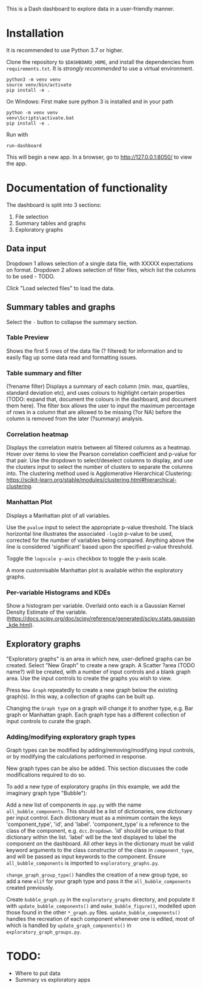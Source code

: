 This is a Dash dashboard to explore data in a user-friendly manner.

# Installation

It is recommended to use Python 3.7 or higher.

Clone the repository to `$DASHBOARD_HOME`, and install the dependencies from `requirements.txt`. 
It is _strongly recommended_ to use a virtual environment.
```
python3 -m venv venv
source venv/bin/activate
pip install -e .
```
On Windows: First make sure python 3 is installed and in your path
```
python -m venv venv
venv\Scripts\activate.bat
pip install -e .
```
Run with
```
run-dashboard
```
This will begin a new app. In a browser, go to http://127.0.0.1:8050/ 
to view the app.

# Documentation of functionality
The dashboard is split into 3 sections:
1. File selection
2. Summary tables and graphs
3. Exploratory graphs

## Data input
Dropdown 1 allows selection of a single data file, with XXXXX expectations
on format.
Dropdown 2 allows selection of filter files, which list the columns to be
used - TODO.

Click "Load selected files" to load the data.

## Summary tables and graphs
Select the `-` button to collapse the summary section.

### Table Preview
Shows the first 5 rows of the data file (? filtered) for 
information and to easily flag up some data read and formatting issues.

### Table summary and filter
(?rename filter) Displays a summary of each 
column (min. max, quartiles, standard deviation etc), and uses colours to
highlight certain properties (TODO: expand that, document the colours in
the dashboard, and document them here). The filter box allows the user
to input the maximum percentage of rows in a column that are allowed to 
be missing (?or NA) before the column is removed from the later (?summary) 
analysis.

### Correlation heatmap
Displays the correlation matrix between all filtered
columns as a heatmap. Hover over items to view the Pearson correlation 
coefficient and p-value for that pair.
Use the dropdown to select/deselect columns to display, and use the
clusters input to select the number of clusters to separate the columns 
into. The clustering method used is Agglomerative Hierarchical Clustering:
https://scikit-learn.org/stable/modules/clustering.html#hierarchical-clustering.
 
### Manhattan Plot
Displays a Manhattan plot of all variables.

Use the `pvalue` input to select the appropriate p-value threshold. The black 
horizontal line illustrates the associated `-log10` p-value to be used, 
corrected for the number of variables being compared. Anything above the line 
is considered 'significant' based upon the specified p-value threshold.

Toggle the `logscale y-axis` checkbox to toggle the y-axis scale.

A more customisable Manhattan plot is available within the exploratory graphs. 

### Per-variable Histograms and KDEs
Show a histogram per variable. Overlaid onto each is a Gaussian Kernel 
Density Estimate of the variable. 
(https://docs.scipy.org/doc/scipy/reference/generated/scipy.stats.gaussian_kde.html).

## Exploratory graphs
"Exploratory graphs" is an area in which new, user-defined graphs can be 
created. Select "New Graph" to create a new graph. A Scatter ?area (TODO name?)
will be created, with a number of input controls and a blank graph area.
Use the input controls to create the graphs you wish to view.

Press `New Graph` repeatedly to create a new graph below the existing graph(s).
In this way, a collection of graphs can be built up.

Changing the `Graph type` on a graph will change it to another type, e.g.
Bar graph or Manhattan graph. Each graph type has a different collection
of input controls to curate the graph.

### Adding/modifying exploratory graph types
Graph types can be modified by adding/removing/modifying input controls,
or by modifying the calculations performed in response.

New graph types can be also be added. This section discusses the code modifications required to do so.

To add a new type of exploratory graphs (in this example, we add the imaginary graph type "Bubble"):

Add a new list of components in `app.py` with the name `all_bubble_components`. This should be a list of dictionaries, 
one dictionary per input control. Each dictionary must as a minimum contain the keys 'component_type', 'id', and 
'label'. 'component_type' is a reference to the class of the component, e.g. `dcc.Dropdown`. 'id' should be unique
to that dictionary within the list. 'label' will be the text displayed to label the component on the dashboard.
All other keys in the dictionary must be valid keyword arguments to the class constructor of the class in 
`component_type`, and will be passed as input keywords to the component. Ensure `all_bubble_components` is imported
to `exploratory_graphs.py`.

`change_graph_group_type()` handles the creation of a new group type, so add a new `elif` for your graph type and pass
it the `all_bubble_components` created previously. 

Create `bubble_graph.py` in the `exploratory_graphs` directory, and populate it with `update_bubble_components()` and
`make_bubble_figure()`, modelled upon those found in the other `*_graph.py` files. `update_bubble_components()` handles
the recreation of each component whenever one is edited, most of which is handled by `update_graph_components()` in 
`exploratory_graph_groups.py`.


# TODO:
- Where to put data
- Summary vs exploratory apps
